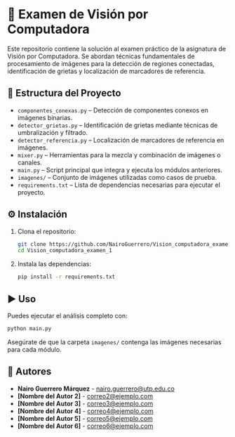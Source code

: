 # 🧠 Examen de Visión por Computadora

Este repositorio contiene la solución al examen práctico de la asignatura de Visión por Computadora. Se abordan técnicas fundamentales de procesamiento de imágenes para la detección de regiones conectadas, identificación de grietas y localización de marcadores de referencia.

## 📁 Estructura del Proyecto

- `componentes_conexas.py` – Detección de componentes conexos en imágenes binarias.
- `detector_grietas.py` – Identificación de grietas mediante técnicas de umbralización y filtrado.
- `detector_referencia.py` – Localización de marcadores de referencia en imágenes.
- `mixer.py` – Herramientas para la mezcla y combinación de imágenes o canales.
- `main.py` – Script principal que integra y ejecuta los módulos anteriores.
- `imagenes/` – Conjunto de imágenes utilizadas como casos de prueba.
- `requirements.txt` – Lista de dependencias necesarias para ejecutar el proyecto.

## ⚙️ Instalación

1. Clona el repositorio:
   ```bash
   git clone https://github.com/NairoGuerrero/Vision_computadora_examen_1.git
   cd Vision_computadora_examen_1
   ```

2. Instala las dependencias:
   ```bash
   pip install -r requirements.txt
   ```

## ▶️ Uso

Puedes ejecutar el análisis completo con:

```bash
python main.py
```

Asegúrate de que la carpeta `imagenes/` contenga las imágenes necesarias para cada módulo.

## 👥 Autores

- **Nairo Guerrero Márquez** - [nairo.guerrero@utp.edu.co](mailto:nairo.guerrero@utp.edu.co)
- **[Nombre del Autor 2]** - [correo2@ejemplo.com](mailto:correo2@ejemplo.com)
- **[Nombre del Autor 3]** - [correo3@ejemplo.com](mailto:correo3@ejemplo.com)
- **[Nombre del Autor 4]** - [correo4@ejemplo.com](mailto:correo4@ejemplo.com)
- **[Nombre del Autor 5]** - [correo5@ejemplo.com](mailto:correo5@ejemplo.com)
- **[Nombre del Autor 6]** - [correo6@ejemplo.com](mailto:correo6@ejemplo.com)
